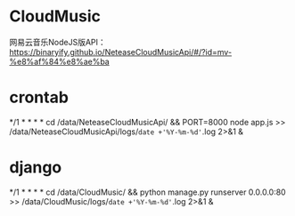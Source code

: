 # CloudMusic
网易云音乐NodeJS版API：https://binaryify.github.io/NeteaseCloudMusicApi/#/?id=mv-%e8%af%84%e8%ae%ba


# crontab
*/1 * * * * cd /data/NeteaseCloudMusicApi/ && PORT=8000 node app.js >> /data/NeteaseCloudMusicApi/logs/`date +'%Y-%m-%d'`.log 2>&1 &


# django
*/1 * * * * cd /data/CloudMusic/ && python manage.py runserver 0.0.0.0:80 >> /data/CloudMusic/logs/`date +'%Y-%m-%d'`.log 2>&1 &
